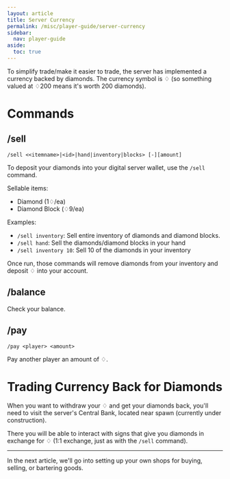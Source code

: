 ```yaml
---
layout: article
title: Server Currency
permalink: /misc/player-guide/server-currency
sidebar:
  nav: player-guide
aside:
  toc: true
---
```


To simplify trade/make it easier to trade, the server has implemented a currency backed by diamonds. The currency symbol is ♢ (so something valued at ♢200 means it's worth 200 diamonds).

# Commands

## /sell

```
/sell <<itemname>|<id>|hand|inventory|blocks> [-][amount]
```

To deposit your diamonds into your digital server wallet, use the `/sell` command.

Sellable items:

- Diamond (1♢/ea)
- Diamond Block (♢9/ea)

Examples:

- `/sell inventory`: Sell entire inventory of diamonds and diamond blocks.
- `/sell hand`: Sell the diamonds/diamond blocks in your hand
- `/sell inventory 10`: Sell 10 of the diamonds in your inventory

Once run, those commands will remove diamonds from your inventory and deposit ♢ into your account.

## /balance

Check your balance.

## /pay

```
/pay <player> <amount>
```

Pay another player an amount of ♢.

# Trading Currency Back for Diamonds

When you want to withdraw your ♢ and get your diamonds back, you'll need to visit the server's Central Bank, located near spawn (currently under construction).

There you will be able to interact with signs that give you diamonds in exchange for ♢ (1:1 exchange, just as with the `/sell` command).

---

In the next article, we'll go into setting up your own shops for buying, selling, or bartering goods.
